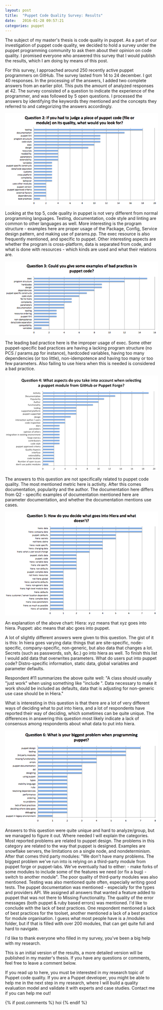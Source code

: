 ```yaml
---
layout: post
title:  "Puppet Code Quality Survey: Results"
date:   2016-01-28 09:57:21
categories: puppet
---
```


The subject of my master's thesis is code quality in puppet. As a part of our investigation of puppet code quality, we decided to hold a survey under the puppet programming community to ask them about their opinion on code quality. I promised everyone who answered this survey that I would publish the results, which I am doing by means of this post.

For this survey, I approached around 250 recently active puppet programmers on GitHub. The survey lasted from 14 to 24 december. I got 40 responses.
In the processing of the answers, I added two complete answers from an earlier pilot. This puts the amount of analyzed responses at 42. The survey consisted of a question to indicate the experience of the programmer, and was followed by 5 open questions. I processed the answers by identifying the keywords they mentioned and the concepts they referred to and categorizing the answers accordingly.

![this space for rent](/assets/q2.png)

Looking at the top 5, code quality in puppet is not very different from normal programming languages. Testing, documentation, code style and linting are common to other languages as well. More interesting is the program structure - examples here are proper usage of the Package, Config, Service design pattern, and making use of params.pp. The exec resource is also frequently mentioned, and specific to puppet. Other interesting aspects are whether the program is cross-platform, data is separated from code, and what is done with resources - which kinds are used and what their relations are.

![this space for rent](/assets/q3.png)

The leading bad practice here is the improper usage of exec. Some other puppet-specific bad practices are having a lacking program structure (no PCS / params.pp for instance), hardcoded variables, having too many dependencies (or too little), non-idempotence and having too many or too few parameters. Also failing to use hiera when this is needed is considered a bad practice.

![this space for rent](/assets/q4.png)

The answers to this question are not specifically related to puppet code quality. The most mentioned metric here is activity. After this comes documentation, popularity and the author. The documentation here differs from Q2 - specific examples of documentation mentioned here are parameter documentation, and whether the documentation mentions use cases.

![this space for rent](/assets/q5.png)

An explanation of the above chart: Hiera: xyz means that xyz goes into hiera. Puppet: abc means that abc goes into puppet.

A lot of slightly different answers were given to this question. The gist of it is this: In hiera goes varying data: things that are site-specific, node-specific, company-specific, non-generic, but also data that changes a lot. Secrets (such as passwords, ssh, &c.) go into hiera as well. To finish this list I would add data that overwrites parameters. What do users put into puppet code? Distro-specific information, static data, global variables and parameter defaults. 

Respondent #11 summarizes the above quite well: "A class should usually "just work" when using something like "include <classname>". Data necessary to make it work should be included as defaults, data that is adjusting for non-generic use case should be in Hiera."

What is interesting in this question is that there are a lot of very different ways of deciding what to put into hiera, and a lot of respondents have reported their way of deciding, which sometimes can be quite unique. The differences in answering this question most likely indicate a lack of consensus among respondents about what data to put into hiera.

![this space for rent](/assets/q6.png)

Answers to this question were quite unique and hard to analyze/group, but we managed to figure it out. Where needed I will explain the categories. Most reported problems are related to puppet design. The problems in this category are related to the way that puppet is designed. Examples are snowflake servers, the limitations on a single node, and nondeterminism. After that comes third party modules: "We don't have many problems. The biggest problem we've run into is relying on a third-party module from puppet forge or puppet-labs.    We've eventually had to either:  - make forks of some modules to include some of the features we need (or fix a bug)  - switch to another module". The poor quality of third-party modules was also mentioned. Testing was also mentioned quite often, especially writing good tests. The puppet documentation was mentioned - especially for the types and providers API. We assigned all answers that wanted a feature added to puppet that was not there to Missing Functionality. The quality of the error messages (both puppet & ruby based errors) was mentioned. I'd like to conclude with the lack of best practices. One respondent mentioned a lack of best practices for the toolset, another mentioned a lack of a best practice for module organisation. I guess what most people have is a /modules folder, but if that is filled with over 200 modules, that can get quite full and hard to navigate.

I'd like to thank everyone who filled in my survey, you've been a big help with my research.

This is an initial version of the results, a more detailed version will be published in my master's thesis. If you have any questions or comments, feel free to leave a comment below.

If you read up to here, you must be interested in my research topic of Puppet code quality. If you are a Puppet developer, you might be able to help me in the next step in my research, where I will build a quality evaluation model and validate it with experts and case studies. Contact me if you can help me out!

{% if post.comments %} hoi {% endif %}
